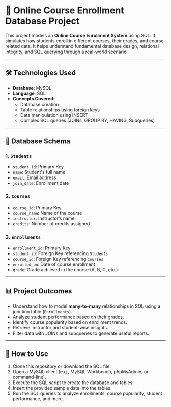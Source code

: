 # 📘 Online Course Enrollment Database Project

This project models an **Online Course Enrollment System** using SQL. It simulates how students enroll in different courses, their grades, and course-related data. It helps understand fundamental database design, relational integrity, and SQL querying through a real-world scenario.

---

## 🛠️ Technologies Used

- **Database**: MySQL
- **Language**: SQL
- **Concepts Covered**:
  - Database creation
  - Table relationships using foreign keys
  - Data manipulation using INSERT
  - Complex SQL queries (JOINs, GROUP BY, HAVING, Subqueries)

---

## 🧱 Database Schema

### 1. `Students`
- `student_id`: Primary Key
- `name`: Student's full name
- `email`: Email address
- `join_date`: Enrollment date

### 2. `Courses`
- `course_id`: Primary Key
- `course_name`: Name of the course
- `instructor`: Instructor’s name
- `credits`: Number of credits assigned

### 3. `Enrollments`
- `enrollment_id`: Primary Key
- `student_id`: Foreign Key referencing `Students`
- `course_id`: Foreign Key referencing `Courses`
- `enrolled_on`: Date of course enrollment
- `grade`: Grade achieved in the course (A, B, C, etc.)

---

## 📊 Project Outcomes

- Understand how to model **many-to-many** relationships in SQL using a junction table (`Enrollments`).
- Analyze student performance based on their grades.
- Identify course popularity based on enrollment trends.
- Retrieve instructor and student-wise insights.
- Filter data with JOINs and subqueries to generate useful reports.

---

## 🚀 How to Use

1. Clone this repository or download the SQL file.
2. Open a MySQL client (e.g., MySQL Workbench, phpMyAdmin, or command-line).
3. Execute the SQL script to create the database and tables.
4. Insert the provided sample data into the tables.
5. Run the SQL queries to analyze enrollments, course popularity, student performance, and more.


